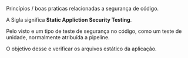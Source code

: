 Princípios / boas praticas relacionadas a segurança de código. 

A Sigla significa **Static Appliction Security Testing**.

Pelo visto e um tipo de teste de segurança no código, como um teste de unidade, normalmente atribuída a pipeline. 

O objetivo desse e verificar os arquivos estático da aplicação. 